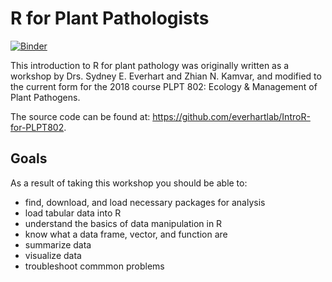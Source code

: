 # R for Plant Pathologists
<!--
---
title: "R for Plant Pathologists"
---
-->

[![Binder](https://mybinder.org/badge.svg)](https://mybinder.org/v2/gh/everhartlab/IntroR-for-PLPT802/master)

This introduction to R for plant pathology was originally written as a workshop by Drs. Sydney E. Everhart and Zhian N. Kamvar, and modified to the current form for the 2018 course PLPT 802: Ecology & Management of Plant Pathogens. 

The source code can be found at: 
https://github.com/everhartlab/IntroR-for-PLPT802.

## Goals

As a result of taking this workshop you should be able to:

 - find, download, and load necessary packages for analysis
 - load tabular data into R
 - understand the basics of data manipulation in R
 - know what a data frame, vector, and function are
 - summarize data
 - visualize data
 - troubleshoot commmon problems

